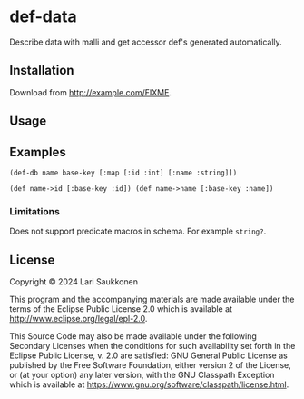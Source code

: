 # def-data

Describe data with malli and get accessor def's generated automatically.

## Installation

Download from http://example.com/FIXME.

## Usage

## Examples

`(def-db name base-key
   [:map
     [:id :int]
     [:name :string]])`
     
 `(def name->id [:base-key :id])
  (def name->name [:base-key :name])`
  
### Limitations
Does not support predicate macros in schema. For example `string?`.


## License

Copyright © 2024 Lari Saukkonen

This program and the accompanying materials are made available under the
terms of the Eclipse Public License 2.0 which is available at
http://www.eclipse.org/legal/epl-2.0.

This Source Code may also be made available under the following Secondary
Licenses when the conditions for such availability set forth in the Eclipse
Public License, v. 2.0 are satisfied: GNU General Public License as published by
the Free Software Foundation, either version 2 of the License, or (at your
option) any later version, with the GNU Classpath Exception which is available
at https://www.gnu.org/software/classpath/license.html.
